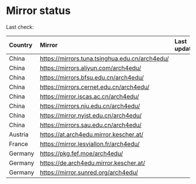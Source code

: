 <script src="./time.js"></script>
# Mirror status
Last check: <script type="text/javascript">localize(1712441786.7475328);</script>

|Country|Mirror|Last update|
|:------|:-----|:----------|
|China|https://mirrors.tuna.tsinghua.edu.cn/arch4edu/|<script type="text/javascript">localize(1712428330);</script>|
|China|https://mirrors.aliyun.com/arch4edu/|<script type="text/javascript">localize(1712428330);</script>|
|China|https://mirrors.bfsu.edu.cn/arch4edu/|<script type="text/javascript">localize(1712428330);</script>|
|China|https://mirrors.cernet.edu.cn/arch4edu/|<script type="text/javascript">localize(1712428330);</script>|
|China|https://mirror.iscas.ac.cn/arch4edu/|<script type="text/javascript">localize(1712428330);</script>|
|China|https://mirrors.nju.edu.cn/arch4edu/|<script type="text/javascript">localize(1712341802);</script>|
|China|https://mirror.nyist.edu.cn/arch4edu/|<script type="text/javascript">localize(1712428330);</script>|
|China|https://mirrors.sau.edu.cn/arch4edu/|<script type="text/javascript">localize(1712385301);</script>|
|Austria|https://at.arch4edu.mirror.kescher.at/|<script type="text/javascript">localize(1712428330);</script>|
|France|https://mirror.lesviallon.fr/arch4edu/|<script type="text/javascript">localize(1712385301);</script>|
|Germany|https://pkg.fef.moe/arch4edu/|<script type="text/javascript">localize(1712428330);</script>|
|Germany|https://de.arch4edu.mirror.kescher.at/|<script type="text/javascript">localize(1712428330);</script>|
|Germany|https://mirror.sunred.org/arch4edu/|<script type="text/javascript">localize(1712428330);</script>|

<script src="./tablefilter/tablefilter.js"></script>
<script src="./table.js"></script>